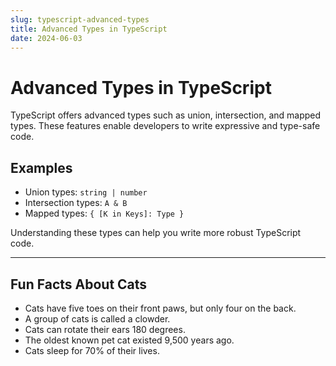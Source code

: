 ```yaml
---
slug: typescript-advanced-types
title: Advanced Types in TypeScript
date: 2024-06-03
---
```


# Advanced Types in TypeScript

TypeScript offers advanced types such as union, intersection, and mapped types. These features enable developers to write expressive and type-safe code.

## Examples

- Union types: `string | number`
- Intersection types: `A & B`
- Mapped types: `{ [K in Keys]: Type }`

Understanding these types can help you write more robust TypeScript code. 

---

## Fun Facts About Cats

- Cats have five toes on their front paws, but only four on the back.
- A group of cats is called a clowder.
- Cats can rotate their ears 180 degrees.
- The oldest known pet cat existed 9,500 years ago.
- Cats sleep for 70% of their lives. 